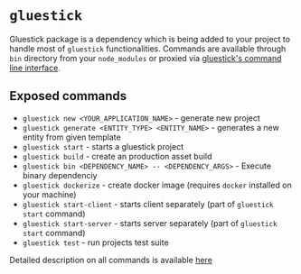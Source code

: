 # `gluestick`
Gluestick package is a dependency which is being added to your project to handle most of `gluestick` functionalities. Commands are available through `bin` directory from your `node_modules` or proxied via [gluestick's command line interface](../packages/gluestick-cli).

## Exposed commands

- `gluestick new <YOUR_APPLICATION_NAME>` - generate new project
- `gluestick generate <ENTITY_TYPE> <ENTITY_NAME>` - generates a new entity from given template
- `gluestick start` - starts a gluestick project
- `gluestick build` - create an production asset build
- `gluestick bin <DEPENDENCY_NAME> -- <DEPENDENCY_ARGS>` - Execute binary dependenciy
- `gluestick dockerize` - create docker image (requires `docker` installed on your machine)
- `gluestick start-client` - starts client separately (part of `gluestick start` command)
- `gluestick start-server` - starts server separately (part of `gluestick start` command)
- `gluestick test` - run projects test suite

Detailed description on all commands is available [here](../../docs/Commands.md)
